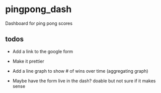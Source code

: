 # pingpong_dash
Dashboard for ping pong scores

## todos
- Add a link to the google form
- Make it prettier
- Add a line graph to show # of wins over time (aggregating graph)

- Maybe have the form live in the dash? doable but not sure if it makes sense
